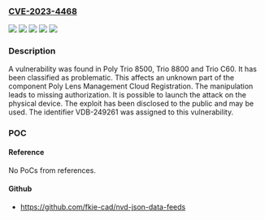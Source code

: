 ### [CVE-2023-4468](https://cve.mitre.org/cgi-bin/cvename.cgi?name=CVE-2023-4468)
![](https://img.shields.io/static/v1?label=Product&message=Trio%208500&color=blue)
![](https://img.shields.io/static/v1?label=Product&message=Trio%208800&color=blue)
![](https://img.shields.io/static/v1?label=Product&message=Trio%20C60&color=blue)
![](https://img.shields.io/static/v1?label=Version&message=%3D%20n%2Fa%20&color=brighgreen)
![](https://img.shields.io/static/v1?label=Vulnerability&message=CWE-862%20Missing%20Authorization&color=brighgreen)

### Description

A vulnerability was found in Poly Trio 8500, Trio 8800 and Trio C60. It has been classified as problematic. This affects an unknown part of the component Poly Lens Management Cloud Registration. The manipulation leads to missing authorization. It is possible to launch the attack on the physical device. The exploit has been disclosed to the public and may be used. The identifier VDB-249261 was assigned to this vulnerability.

### POC

#### Reference
No PoCs from references.

#### Github
- https://github.com/fkie-cad/nvd-json-data-feeds

